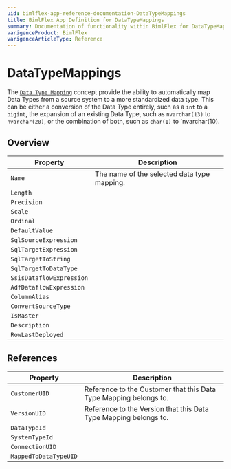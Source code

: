 ```yaml
---
uid: bimlflex-app-reference-documentation-DataTypeMappings
title: BimlFlex App Definition for DataTypeMappings
summary: Documentation of functionality within BimlFlex for DataTypeMappings
varigenceProduct: BimlFlex
varigenceArticleType: Reference
---
```


# DataTypeMappings

The [`Data Type Mapping`](xref:bimlflex-data-type-mappings) concept provide the ability to automatically map Data Types from a source system to a more standardized data type. This can be either a conversion of the Data Type entirely, such as a `int` to a `bigint`, the expansion of an existing Data Type, such as `nvarchar(13)` to `nvarchar(20)`, or the combination of both, such as `char(1)` to `nvarchar(10).

## Overview
  
| Property | Description |
| --------- | ----------- |
|`Name` | The name of the selected data type mapping.|
|`Length` | |
|`Precision` | |
|`Scale` | |
|`Ordinal` | |
|`DefaultValue` | |
|`SqlSourceExpression` | |
|`SqlTargetExpression` | |
|`SqlTargetToString` | |
|`SqlTargetToDataType` | |
|`SsisDataflowExpression` | |
|`AdfDataflowExpression` | |
|`ColumnAlias` | |
|`ConvertSourceType` | |
|`IsMaster` | |
|`Description` | |
|`RowLastDeployed` | |

## References
  
| Property | Description |
| --------- | ----------- |
|`CustomerUID` | Reference to the Customer that this Data Type Mapping belongs to.|
|`VersionUID` | Reference to the Version that this Data Type Mapping belongs to.|
|`DataTypeId` | |
|`SystemTypeId` | |
|`ConnectionUID` | |
|`MappedToDataTypeUID` | |

